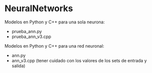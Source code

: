 # NeuralNetworks

Modelos en Python y C++ para una sola neurona:
  - prueba_ann.py
  - prueba_ann_v3.cpp

Modelos en Python y C++ para una red neuronal:
  - ann.py
  - ann_v3.cpp (tener cuidado con los valores de los sets de entrada y salida)
